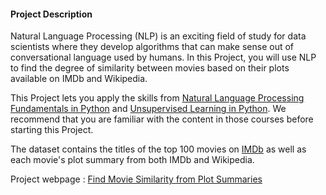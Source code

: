 <h4>Project Description</h4>
      <p>Natural Language Processing (NLP) is an exciting field of study for data scientists where they develop algorithms that can make sense out of conversational language used by humans. In this Project, you will use NLP to find the degree of similarity between movies based on their plots available on IMDb and Wikipedia.</p>

<p>This Project lets you apply the skills from <a href="https://www.datacamp.com/courses/natural-language-processing-fundamentals-in-python">Natural Language Processing Fundamentals in Python</a> and <a href="https://www.datacamp.com/courses/unsupervised-learning-in-python/">Unsupervised Learning in Python</a>. We recommend that you are familiar with the content in those courses before starting this Project.  </p>

<p>The dataset contains the titles of the top 100 movies on <a href="https://www.imdb.com/">IMDb</a> as well as each movie's plot summary from both IMDb and Wikipedia.</p>

Project webpage : <a href="https://learn.datacamp.com/projects/648">Find Movie Similarity from Plot Summaries</a>

